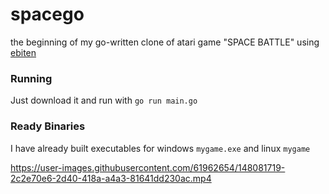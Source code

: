 # spacego

the beginning of my go-written clone of atari game "SPACE BATTLE" using [ebiten](https://github.com/hajimehoshi/ebiten)


### Running

Just download it and run with ```go run main.go```



### Ready Binaries

I have already built executables for windows ```mygame.exe``` and linux ```mygame```

https://user-images.githubusercontent.com/61962654/148081719-2c2e70e6-2d40-418a-a4a3-81641dd230ac.mp4